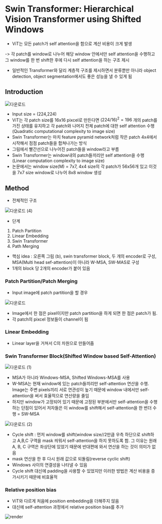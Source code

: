 # Swin Transformer: Hierarchical Vision Transformer using Shifted Windows
- ViT는 모든 patch가 self attention을 함으로 계산 비용이 크게 발생

-> 각 patch를 window로 나누어 해당 window 안에서만 self attention을 수행하고 그 window를 한 번 shift한 후에 다시 self attention을 하는 구조 제시
- 일반적인 Transformer와 달리 계층적 구조를 제시하면서 분류뿐만 아니라 object detection, object segmentation에서도 좋은 성능을 낼 수 있게 됨

## Introduction

![다운로드](https://user-images.githubusercontent.com/80622859/186898639-0febd622-c41e-486e-adb9-8bee1e7b3baf.png)

- Input size = (224,224)
- ViT는 각 patch size를 16x16 pixcel로 만든다면 $(224/16)^2=196$ 개의 patch를 가진 상태를 유지하고 각 patch와 나머지 전체 patch에 대한 self attention 수행(Quadratic computational complexity to image size)
- Swin Transformer는 마치 feature pyramid network처럼 작은 patch 4x4에서 시작해서 점점 patch들을 합쳐나가는 방식
- 그림에서 빨간선으로 나누어진 patch들을 window라고 부름
- Swin Transformer는 window내의 patch들끼리만 self attention을 수행(Linear computation complexity to image size)
- 논문에서는 window size(M) = 7x7, 4x4 size의 각 patch가 56x56개 있고 이것을 7x7 size window로 나누어 8x8 window 생성

## Method
- 전체적인 구조

![다운로드 (4)](https://user-images.githubusercontent.com/80622859/186910798-cb2dfb42-88ba-485e-98d6-16d85cb18e65.png)

- 단계
1. Patch Partition
2. Linear Embedding
3. Swin Transformer
4. Path Merging

- 핵심 idea : 오른쪽 그림 (b), swin transformer block, 두 개의 encoder로 구성, MSA(Multi head sef-attention)이 아니라 W-MSA, SW-MAS로 구성
- 1개의 block 당 2개의 encoder가 붙어 있음

### Patch Partition/Patch Merging
- Input image에 patch partition을 할 경우

![다운로드](https://user-images.githubusercontent.com/80622859/187357450-89c38a44-99c4-475a-aac2-a837d98c9e88.png)

- Image에서 한 점은 pixel이지만 patch partition을 하게 되면 한 점은 patch가 됨.
- 각 patch의 pixcel 정보들이 channel이 됨

### Linear Embedding
- Linear layer을 거쳐서 C의 차원으로 만들어줌

### Swin Transformer Block(Shifted Window based Self-Attention)

![다운로드 (1)](https://user-images.githubusercontent.com/80622859/187357762-a7435c43-0253-4ca0-b886-95a0a7a9423b.png)

- MSA가 아니라 Windows-MSA, Shifted Windows-MSA를 사용
- W-MSA는 현재 window에 있는 patch들끼리만 self-attention 연산을 수행. Image는 주변 pixels끼리 서로 연관성이 높기 때문에 window 내에서만 self-attention을 써서 효율적으로 연산량을 줄임
- 하지만 window가 고정되어 있기 때문에 고정된 부분에서만 self-attention을 수행하는 단점이 있어서 저자들은 이 window를 shift해서 self-attention을 한 번더 수행 = SW-MSA

![다운로드 (2)](https://user-images.githubusercontent.com/80622859/187358248-685ea5df-c7da-4146-b546-110a4f2f58c7.png)

- Cycle shift : 먼저 window를 shift(window size//2만큼 우측 하단으로 shift하고 A,B,C 구역을 mask 씌워서 self-attention을 하지 못하도록 함. 그 이유는 원래 A, B, C 구역은 좌상단에 있었기 때문에 반대편에 와서 연산을 하는 것이 의미가 없음
- mask 연산을 한 후 다시 원래 값으로 되돌림(reverse cyclic shift)
- Windows 사이의 연결성을 나타낼 수 있음
- Cycle shift 대신에 padding을 사용할 수 있었지만 이러한 방법은 계산 비용을 증가시키기 때문에 비효율적

### Relative position bias
- ViT와 다르게 처음에 position embedding을 더해주지 않음
- 대신에 self-attention 과정에서 relative position bias를 추가

![render](https://user-images.githubusercontent.com/80622859/187358968-6b98aa8d-526e-4ac1-a778-77e32a802f50.png)



